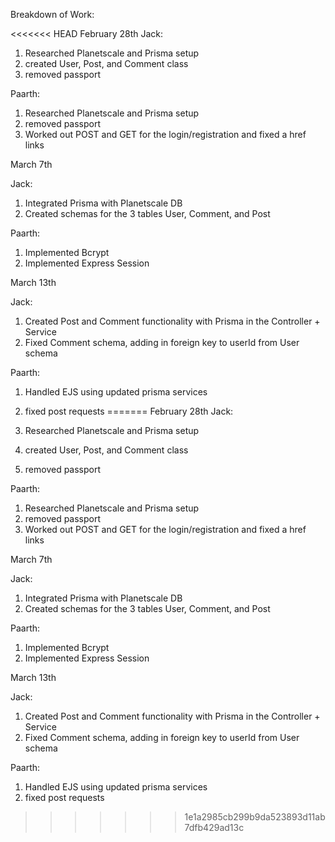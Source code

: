 Breakdown of Work:

<<<<<<< HEAD
February 28th Jack:

1.  Researched Planetscale and Prisma setup
2.  created User, Post, and Comment class
3.  removed passport

Paarth:

1.  Researched Planetscale and Prisma setup
2.  removed passport
3.  Worked out POST and GET for the login/registration and fixed a href links

March 7th

Jack:

1.  Integrated Prisma with Planetscale DB
2.  Created schemas for the 3 tables User, Comment, and Post

Paarth:

1.  Implemented Bcrypt
2.  Implemented Express Session

March 13th

Jack:

1.  Created Post and Comment functionality with Prisma in the Controller + Service
2.  Fixed Comment schema, adding in foreign key to userId from User schema

Paarth:

1.  Handled EJS using updated prisma services
2.  fixed post requests
=======
February 28th 
Jack: 

1. Researched Planetscale and Prisma setup
2. created User, Post, and Comment class
3. removed passport

Paarth:

1. Researched Planetscale and Prisma setup
2. removed passport
3. Worked out POST and GET for the login/registration and fixed a href links

March 7th 

Jack: 

1. Integrated Prisma with Planetscale DB
2. Created schemas for the 3 tables User, Comment, and Post

Paarth:

1. Implemented Bcrypt
2. Implemented Express Session

March 13th 

Jack: 

1. Created Post and Comment functionality with Prisma in the Controller + Service
2. Fixed Comment schema, adding in foreign key to userId from User schema

Paarth:

1. Handled EJS using updated prisma services
2. fixed post requests


>>>>>>> 1e1a2985cb299b9da523893d11ab7dfb429ad13c
